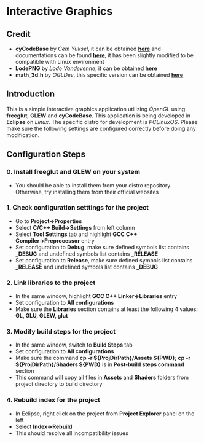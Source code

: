 # Interactive Graphics

## Credit
- **cyCodeBase** by *Cem Yuksel*, it can be obtained **[here](https://github.com/cemyuksel/cyCodeBase "cyCodeBase source code")** and documentations can be found **[here](http://www.cemyuksel.com/cyCodeBase/code.html "cyCodeBase documentation")**, it has been slightly modified to be compatible with Linux environment
- **LodePNG** by *Lode Vandevenne*, it can be obtained **[here](http://lodev.org/lodepng/ "LodePNG source code")**
- **math_3d.h** by *OGLDev*, this specific version can be obtained **[here](https://github.com/triplepointfive/ogldev/blob/master/tutorial21/math_3d.h "math_3d.h source code")**

## Introduction
 This is a simple interactive graphics application utilizing *OpenGL* using **freeglut**, **GLEW** and **cyCodeBase**.
 This application is being developed in **Eclipse** on *Linux*. The specific distro for development is *PCLinuxOS*.
 Please make sure the following settings are configured correctly before doing any modification.

## Configuration Steps
### 0. Install freeglut and GLEW on your system
  - You should be able to install them from your distro repository. Otherwise, try installing them from their official websites
 
### 1. Check configuration setttings for the project
  - Go to **Project→Properties**
  - Select **C/C++ Build→Settings** from left column
  - Select **Tool Settings** tab and highlight **GCC C++ Compiler→Preprocessor** entry
  - Set configuration to **Debug**, make sure defined symbols list contains **_DEBUG** and undefined symbols list contains **_RELEASE**
  - Set configuration to **Release**, make sure defined symbols list contains **_RELEASE** and undefined symbols list contains **_DEBUG**

### 2. Link libraries to the project
  - In the same window, highlight **GCC C++ Linker→Libraries** entry
  - Set configuration to **All configurations**
  - Make sure the **Libraries** section contains at least the following 4 values: **GL, GLU, GLEW, glut**
  
### 3. Modify build steps for the project
  - In the same window, switch to **Build Steps** tab
  - Set configuration to **All configurations**
  - Make sure the command **cp -r ${ProjDirPath}/Assets ${PWD}; cp -r ${ProjDirPath}/Shaders ${PWD}** is in **Post-build steps command** section
  - This command will copy all files in **Assets** and **Shaders** folders from project directory to build directory
  
### 4. Rebuild index for the project
  - In Eclipse, right click on the project from **Project Explorer** panel on the left
  - Select **Index→Rebuild**
  - This should resolve all incompatibility issues
